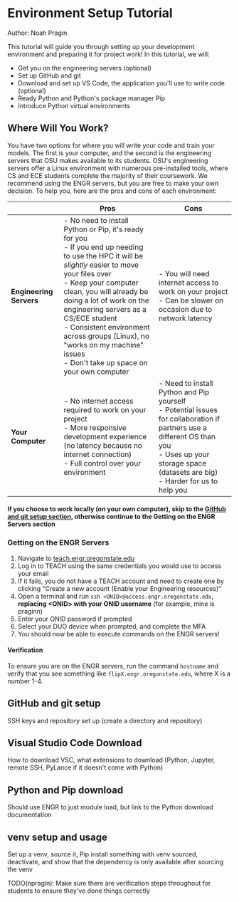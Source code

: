# Environment Setup Tutorial

Author: Noah Pragin

This tutorial will guide you through setting up your development environment and preparing it for project work! In this tutorial, we will:

- Get you on the engineering servers (optional)
- Set up GitHub and git
- Download and set up VS Code, the application you'll use to write code (optional)
- Ready Python and Python's package manager Pip
- Introduce Python virtual environments

## Where Will You Work?
You have two options for where you will write your code and train your models. The first is your computer, and the second is the engineering servers that OSU makes available to its students. OSU's engineering servers offer a Linux environment with numerous pre-installed tools, where CS and ECE students complete the majority of their coursework. We recommend using the ENGR servers, but you are free to make your own decision. To help you, here are the pros and cons of each environment:

| | Pros | Cons |
| - | - | - |
| **Engineering Servers** | - No need to install Python or Pip, it's ready for you<br>- If you end up needing to use the HPC it will be *slightly* easier to move your files over<br>- Keep your computer clean, you will already be doing a lot of work on the engineering servers as a CS/ECE student<br>- Consistent environment across groups (Linux), no "works on my machine" issues<br>- Don't take up space on your own computer | - You will need internet access to work on your project<br>- Can be slower on occasion due to network latency|
| **Your Computer** | - No internet access required to work on your project<br>- More responsive development experience (no latency because no internet connection)<br>- Full control over your environment | - Need to install Python and Pip yourself<br>- Potential issues for collaboration if partners use a different OS than you<br>- Uses up your storage space (datasets are big)<br>- Harder for us to help you |

#### **If you choose to work locally (on your own computer), skip to the [GitHub and git setup section](#git-setup), otherwise continue to the Getting on the ENGR Servers section**

### Getting on the ENGR Servers
1. Navigate to [teach.engr.oregonstate.edu](https://teach.engr.oregonstate.edu/teach.php?type=want_auth)
2. Log in to TEACH using the same credentials you would use to access your email
3. If it fails, you do not have a TEACH account and need to create one by clicking "Create a new account (Enable your Engineering resources)"
4. Open a terminal and run `ssh <ONID>@access.engr.oregonstate.edu`, **replacing &lt;ONID&gt; with your ONID username** (for example, mine is praginn)
5. Enter your ONID password if prompted
6. Select your DUO device when prompted, and complete the MFA
7. You should now be able to execute commands on the ENGR servers!

#### Verification

To ensure you are on the ENGR servers, run the command `hostname` and verify that you see something like `flipX.engr.oregonstate.edu`, where X is a number 1-4.

## <a id="git-setup"></a>GitHub and git setup
SSH keys and repository set up (create a directory and repository)
## Visual Studio Code Download
How to download VSC, what extensions to download (Python, Jupyter, remote SSH, PyLance if it doesn't come with Python)
## Python and Pip download
Should use ENGR to just module load, but link to the Python download documentation
## venv setup and usage
Set up a venv, source it, Pip install something with venv sourced, deactivate, and show that the dependency is only available after sourcing the venv

TODO(npragin): Make sure there are verification steps throughout for students to ensure they've done things correctly
